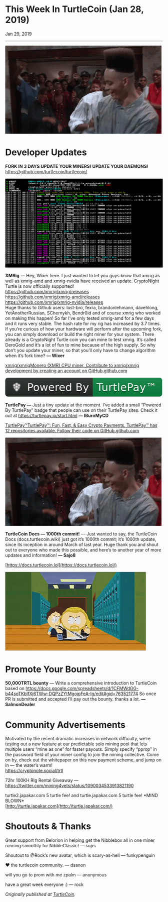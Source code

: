 # This Week In TurtleCoin (Jan 28, 2019)

Jan 29, 2019

---

![](./images/0zUIdvsbt-DHJdsOp.gif)

# Developer Updates

**FORK IN 3 DAYS UPDATE YOUR MINERS! UPDATE YOUR DAEMONS!** <https://github.com/turtlecoin/turtlecoin/>

![](./images/0yJfqlxRgm2sO7c6Y.png)

**XMRig** — Hey, Wixer here. I just wanted to let you guys know that xmrig as well as xmrig-amd and xmrig-nvidia have received an update. CryptoNight Turtle is now officially supported!  
<https://github.com/xmrig/xmrig/releases>  
<https://github.com/xmrig/xmrig-amd/releases> <https://github.com/xmrig/xmrig-nvidia/releases>  
Huge thanks to Github users: lost-bro, fexra, brandonlehmann, davehlong, YetAnotherRussian, SChernykh, Bendr0id and of course xmrig who worked on making this happen! So far I’ve only tested xmrig-amd for a few days and it runs very stable. The hash rate for my rig has increased by 3.7 times. If you’re curious of how your hardware will perform after the upcoming fork, you can simply download or build the right miner for your system. There already is a CryptoNight Turtle coin you can mine to test xmrig. It’s called DeroGold and it’s a lot of fun to mine because of the high supply. So why don’t you update your miner, so that you’ll only have to change algorithm when it’s fork time? **— Wixer**

[xmrig/xmrigMonero (XMR) CPU miner. Contribute to xmrig/xmrig development by creating an account on GitHub.github.com](https://github.com/xmrig/xmrig/releases)

![](./images/0qRzvRgjKwU4xqZUG.png)

**TurtlePay —** Just a tiny update at the moment. I’ve added a small “Powered By TurtlePay” badge that people can use on their TurtlePay sites. Check it out at <https://turtlepay.io/start.html> **— IBurnMyCD**

[TurtlePay™TurtlePay™: Fun, Fast, & Easy Crypto Payments. TurtlePay™ has 12 repositories available. Follow their code on GitHub.github.com](https://github.com/TurtlePay)

![](./images/0OdaT-trVQXAc3uCz.gif)

**TurtleCoin Docs — 1000th commit!** — Just wanted to say, the TurtleCoin Docs (docs.turtlecoin.wiki) just got it’s 1000th commit; it’s 1000th update, since its inception in around March of last year. Huge thank you and shout out to everyone who made this possible, and here’s to another year of more updates and information! **— Sajo8**

[https://docs.turtlecoin.lol](https://docs.turtlecoin.lol/)

![](./images/0tCK8mZfH2o6sospp.gif)

# Promote Your Bounty

**50,000TRTL bounty** — Write a comprehensive introduction to TurtleCoin based on <https://docs.google.com/spreadsheets/d/1CFMWdGG-b44soTKblfXj6TWw-DQPzZYtMgojpFeA-Ig/edit#gid=763521774> So once PR is submitted and accepted I’ll pay out the bounty. thanks a lot. **— SalmonDealer**

# Community Advertisements

Motivated by the recent dramatic increases in network difficulty, we’re testing out a new feature at our predictable solo mining pool that lets multiple users “mine as one” for faster payouts. Simply specify “pprop” in the password field of your miner config to join the mining collective. Come on by, check out the whitepaper on this new payment scheme, and jump on in — the water’s warm!  
<https://cryptonote.social/trtl>

72hr 100KH RIg Rental Giveaway — <https://twitter.com/mining4vets/status/1090034533913821190>

turtle2.japakar.com 5 turtle fee! and turtle.japakar.com 5 turtle fee! \*MIND BLOWN\*  
[http://turtle.japakar.com](http://turtle.japakar.com/)

# Shoutouts & Thanks

Great support from Belorion in helping get the Nibblebox all in one miner running smoothly for NibbleClassic! — sups

Shoutout to @Rock’s new avatar, which is scary-as-hell — funkypenguin

❤ the turtlecoin community. — dsanon

will you go to prom with me zpalm — anonymous

have a great week everyone :) — rock

_Originally published at_ [_TurtleCoin_](http://blog.turtlecoin.lol/archives/this-week-in-turtlecoin-jan-28-2019/)_._
